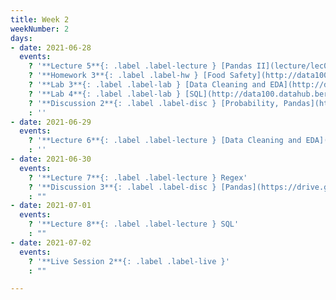 ```yaml
---
title: Week 2
weekNumber: 2
days:
- date: 2021-06-28
  events:
    ? '**Lecture 5**{: .label .label-lecture } [Pandas II](lecture/lec05)'
    ? '**Homework 3**{: .label .label-hw } [Food Safety](http://data100.datahub.berkeley.edu/hub/user-redirect/git-sync?repo=https://github.com/DS-100/su21&urlpath=tree/su21/hw/hw3&branch=main) (due Jul 5)'
    ? '**Lab 3**{: .label .label-lab } [Data Cleaning and EDA](http://data100.datahub.berkeley.edu/hub/user-redirect/git-sync?repo=https://github.com/DS-100/su21&urlpath=tree/su21/lab/lab03&branch=main) (due Jul 3)'
    ? '**Lab 4**{: .label .label-lab } [SQL](http://data100.datahub.berkeley.edu/hub/user-redirect/git-sync?repo=https://github.com/DS-100/su21&urlpath=tree/su21/lab/lab04&branch=main) (due Jul 3)'
    ? '**Discussion 2**{: .label .label-disc } [Probability, Pandas](https://drive.google.com/file/d/1yybpSG1tdaemOQVwLqdPGkXWazcV2KPD/view?usp=sharing) [(videos)](https://www.youtube.com/playlist?list=PLQCcNQgUcDfpZlyxR_Ln_mYQp7hRp0XOR) [(solutions)](https://drive.google.com/file/d/1x4XL47Bb_goEY3Ir69U36EFj9M6mbCR9/view?usp=sharing)'
    : ''
- date: 2021-06-29
  events:
    ? '**Lecture 6**{: .label .label-lecture } [Data Cleaning and EDA](lecture/lec06)'
    : ''
- date: 2021-06-30
  events:
    ? '**Lecture 7**{: .label .label-lecture } Regex'
    ? '**Discussion 3**{: .label .label-disc } [Pandas](https://drive.google.com/file/d/1xh8lsieZmAG-th1X81dX8oqAeYjqaM9s/view?usp=sharing) [(code)](http://data100.datahub.berkeley.edu/hub/user-redirect/git-sync?repo=https://github.com/DS-100/su21&urlpath=tree/su21/disc/disc03/disc03-pandas-student-blank.ipynb&branch=main)'
    : ""
- date: 2021-07-01
  events:
    ? '**Lecture 8**{: .label .label-lecture } SQL'
    : ""
- date: 2021-07-02
  events:
    ? '**Live Session 2**{: .label .label-live }'
    : ""

---
```

